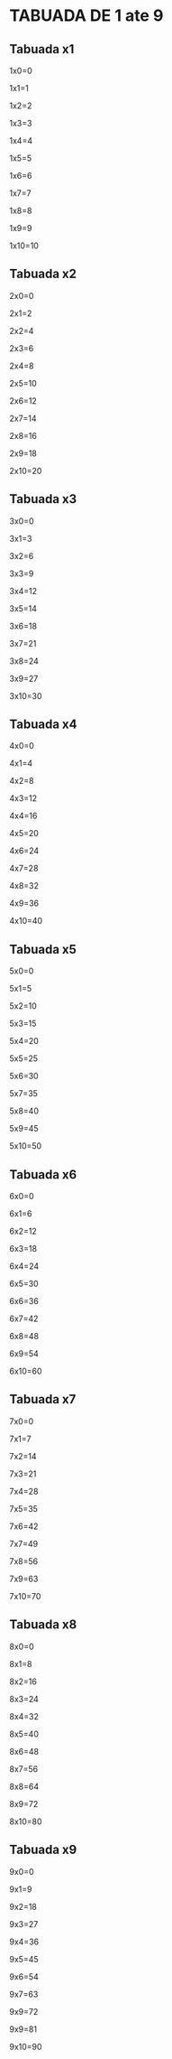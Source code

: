 # TABUADA DE 1 ate 9

## Tabuada x1

1x0=0
 
1x1=1

1x2=2

1x3=3

1x4=4

1x5=5

1x6=6

1x7=7

1x8=8

1x9=9

1x10=10


## Tabuada x2

2x0=0
 
2x1=2

2x2=4

2x3=6

2x4=8

2x5=10

2x6=12

2x7=14

2x8=16

2x9=18

2x10=20


## Tabuada x3

3x0=0
 
3x1=3

3x2=6

3x3=9

3x4=12

3x5=14

3x6=18

3x7=21

3x8=24

3x9=27

3x10=30


## Tabuada x4

4x0=0
 
4x1=4

4x2=8

4x3=12

4x4=16

4x5=20

4x6=24

4x7=28

4x8=32

4x9=36

4x10=40


## Tabuada x5

5x0=0
 
5x1=5

5x2=10

5x3=15

5x4=20

5x5=25

5x6=30

5x7=35

5x8=40

5x9=45

5x10=50


## Tabuada x6

6x0=0
 
6x1=6

6x2=12

6x3=18

6x4=24

6x5=30

6x6=36

6x7=42

6x8=48

6x9=54

6x10=60


## Tabuada x7

7x0=0
 
7x1=7

7x2=14

7x3=21

7x4=28

7x5=35

7x6=42

7x7=49

7x8=56

7x9=63

7x10=70


## Tabuada x8

8x0=0
 
8x1=8

8x2=16

8x3=24

8x4=32

8x5=40

8x6=48

8x7=56

8x8=64

8x9=72

8x10=80


## Tabuada x9

9x0=0
 
9x1=9

9x2=18

9x3=27

9x4=36

9x5=45

9x6=54

9x7=63

9x9=72

9x9=81

9x10=90

